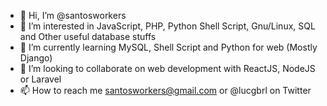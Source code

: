 - 👋 Hi, I’m @santosworkers
- 👀 I’m interested in JavaScript, PHP, Python Shell Script, Gnu/Linux, SQL and Other useful database stuffs
- 🌱 I’m currently learning MySQL, Shell Script and Python for web (Mostly Django)
- 💞️ I’m looking to collaborate on web development with ReactJS, NodeJS or Laravel
- 📫 How to reach me santosworkers@gmail.com or @lucgbrl on Twitter

<!---
santosworkers/santosworkers is a ✨ special ✨ repository because its `README.md` (this file) appears on your GitHub profile.
You can click the Preview link to take a look at your changes.
--->
